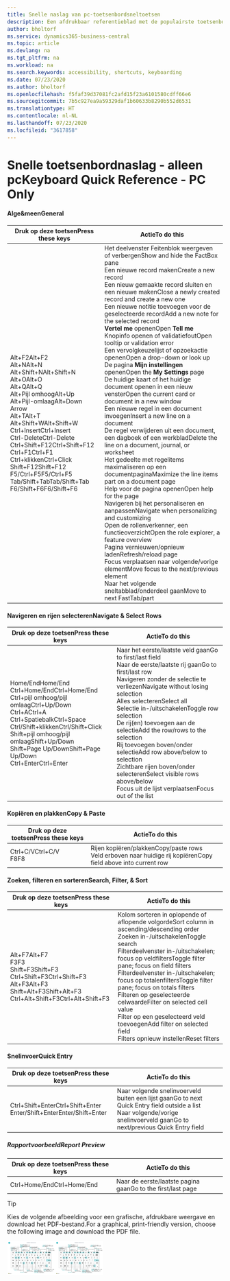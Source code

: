 ```yaml
---
title: Snelle naslag van pc-toetsenbordsneltoetsen
description: Een afdrukbaar referentieblad met de populairste toetsenbordsneltoetsen voor pc-gebruikers.
author: bholtorf
ms.service: dynamics365-business-central
ms.topic: article
ms.devlang: na
ms.tgt_pltfrm: na
ms.workload: na
ms.search.keywords: accessibility, shortcuts, keyboarding
ms.date: 07/23/2020
ms.author: bholtorf
ms.openlocfilehash: f5faf39d37081fc2afd15f23a6101580cdff66e6
ms.sourcegitcommit: 7b5c927ea9a59329daf1b60633b8290b552d6531
ms.translationtype: HT
ms.contentlocale: nl-NL
ms.lasthandoff: 07/23/2020
ms.locfileid: "3617858"
---
```

# <a name="keyboard-quick-reference---pc-only"></a><span data-ttu-id="6ba07-103">Snelle toetsenbordnaslag - alleen pc</span><span class="sxs-lookup"><span data-stu-id="6ba07-103">Keyboard Quick Reference - PC Only</span></span>

#### <a name="general"></a><span data-ttu-id="6ba07-104">Alge&meen</span><span class="sxs-lookup"><span data-stu-id="6ba07-104">General</span></span>

|<span data-ttu-id="6ba07-105">Druk op deze toetsen</span><span class="sxs-lookup"><span data-stu-id="6ba07-105">Press these keys</span></span>|<span data-ttu-id="6ba07-106">Actie</span><span class="sxs-lookup"><span data-stu-id="6ba07-106">To do this</span></span>|  
|-|-|
|<span data-ttu-id="6ba07-107">Alt+F2</span><span class="sxs-lookup"><span data-stu-id="6ba07-107">Alt+F2</span></span><br /><span data-ttu-id="6ba07-108">Alt+N</span><span class="sxs-lookup"><span data-stu-id="6ba07-108">Alt+N</span></span><br /><span data-ttu-id="6ba07-109">Alt+Shift+N</span><span class="sxs-lookup"><span data-stu-id="6ba07-109">Alt+Shift+N</span></span><br /><span data-ttu-id="6ba07-110">Alt+O</span><span class="sxs-lookup"><span data-stu-id="6ba07-110">Alt+O</span></span><br /><span data-ttu-id="6ba07-111">Alt+Q</span><span class="sxs-lookup"><span data-stu-id="6ba07-111">Alt+Q</span></span><br /><span data-ttu-id="6ba07-112">Alt+Pijl omhoog</span><span class="sxs-lookup"><span data-stu-id="6ba07-112">Alt+Up</span></span><br /><span data-ttu-id="6ba07-113">Alt+Pijl-omlaag</span><span class="sxs-lookup"><span data-stu-id="6ba07-113">Alt+Down Arrow</span></span><br /><span data-ttu-id="6ba07-114">Alt+T</span><span class="sxs-lookup"><span data-stu-id="6ba07-114">Alt+T</span></span><br /><span data-ttu-id="6ba07-115">Alt+Shift+W</span><span class="sxs-lookup"><span data-stu-id="6ba07-115">Alt+Shift+W</span></span><br /><span data-ttu-id="6ba07-116">Ctrl+Insert</span><span class="sxs-lookup"><span data-stu-id="6ba07-116">Ctrl+Insert</span></span><br /><span data-ttu-id="6ba07-117">Ctrl-Delete</span><span class="sxs-lookup"><span data-stu-id="6ba07-117">Ctrl-Delete</span></span><br /><span data-ttu-id="6ba07-118">Ctrl+Shift+F12</span><span class="sxs-lookup"><span data-stu-id="6ba07-118">Ctrl+Shift+F12</span></span><br /><span data-ttu-id="6ba07-119">Ctrl+F1</span><span class="sxs-lookup"><span data-stu-id="6ba07-119">Ctrl+F1</span></span><br /><span data-ttu-id="6ba07-120">Ctrl+klikken</span><span class="sxs-lookup"><span data-stu-id="6ba07-120">Ctrl+Click</span></span><br /><span data-ttu-id="6ba07-121">Shift+F12</span><span class="sxs-lookup"><span data-stu-id="6ba07-121">Shift+F12</span></span><br /><span data-ttu-id="6ba07-122">F5/Ctrl+F5</span><span class="sxs-lookup"><span data-stu-id="6ba07-122">F5/Ctrl+F5</span></span><br /><span data-ttu-id="6ba07-123">Tab/Shift+Tab</span><span class="sxs-lookup"><span data-stu-id="6ba07-123">Tab/Shift+Tab</span></span><br /><span data-ttu-id="6ba07-124">F6/Shift+F6</span><span class="sxs-lookup"><span data-stu-id="6ba07-124">F6/Shift+F6</span></span><br />|<span data-ttu-id="6ba07-125">Het deelvenster Feitenblok weergeven of verbergen</span><span class="sxs-lookup"><span data-stu-id="6ba07-125">Show and hide the FactBox pane</span></span><br /><span data-ttu-id="6ba07-126">Een nieuwe record maken</span><span class="sxs-lookup"><span data-stu-id="6ba07-126">Create a new record</span></span><br /><span data-ttu-id="6ba07-127">Een nieuw gemaakte record sluiten en een nieuwe maken</span><span class="sxs-lookup"><span data-stu-id="6ba07-127">Close a newly created record and create a new one</span></span><br /><span data-ttu-id="6ba07-128">Een nieuwe notitie toevoegen voor de geselecteerde record</span><span class="sxs-lookup"><span data-stu-id="6ba07-128">Add a new note for the selected record</span></span><br /><span data-ttu-id="6ba07-129">**Vertel me** openen</span><span class="sxs-lookup"><span data-stu-id="6ba07-129">Open **Tell me**</span></span><br /><span data-ttu-id="6ba07-130">Knopinfo openen of validatiefout</span><span class="sxs-lookup"><span data-stu-id="6ba07-130">Open tooltip or validation error</span></span><br /><span data-ttu-id="6ba07-131">Een vervolgkeuzelijst of opzoekactie openen</span><span class="sxs-lookup"><span data-stu-id="6ba07-131">Open a drop-down or look up</span></span><br /><span data-ttu-id="6ba07-132">De pagina **Mijn instellingen** openen</span><span class="sxs-lookup"><span data-stu-id="6ba07-132">Open the **My Settings** page</span></span><br /><span data-ttu-id="6ba07-133">De huidige kaart of het huidige document openen in een nieuw venster</span><span class="sxs-lookup"><span data-stu-id="6ba07-133">Open the current card or document in a new window</span></span><br /><span data-ttu-id="6ba07-134">Een nieuwe regel in een document invoegen</span><span class="sxs-lookup"><span data-stu-id="6ba07-134">Insert a new line on a document</span></span><br /><span data-ttu-id="6ba07-135">De regel verwijderen uit een document, een dagboek of een werkblad</span><span class="sxs-lookup"><span data-stu-id="6ba07-135">Delete the line on a document, journal, or worksheet</span></span><br /><span data-ttu-id="6ba07-136">Het gedeelte met regelitems maximaliseren op een documentpagina</span><span class="sxs-lookup"><span data-stu-id="6ba07-136">Maximize the line items part on a document page</span></span><br /><span data-ttu-id="6ba07-137">Help voor de pagina openen</span><span class="sxs-lookup"><span data-stu-id="6ba07-137">Open help for the page</span></span><br /><span data-ttu-id="6ba07-138">Navigeren bij het personaliseren en aanpassen</span><span class="sxs-lookup"><span data-stu-id="6ba07-138">Navigate when personalizing and customizing</span></span><br /><span data-ttu-id="6ba07-139">Open de rollenverkenner, een functieoverzicht</span><span class="sxs-lookup"><span data-stu-id="6ba07-139">Open the role explorer, a feature overview</span></span><br /><span data-ttu-id="6ba07-140">Pagina vernieuwen/opnieuw laden</span><span class="sxs-lookup"><span data-stu-id="6ba07-140">Refresh/reload page</span></span><br /><span data-ttu-id="6ba07-141">Focus verplaatsen naar volgende/vorige element</span><span class="sxs-lookup"><span data-stu-id="6ba07-141">Move focus to the next/previous element</span></span><br /><span data-ttu-id="6ba07-142">Naar het volgende sneltabblad/onderdeel gaan</span><span class="sxs-lookup"><span data-stu-id="6ba07-142">Move to next FastTab/part</span></span>|

#### <a name="navigate--select-rows"></a><span data-ttu-id="6ba07-143">Navigeren en rijen selecteren</span><span class="sxs-lookup"><span data-stu-id="6ba07-143">Navigate & Select Rows</span></span>

|<span data-ttu-id="6ba07-144">Druk op deze toetsen</span><span class="sxs-lookup"><span data-stu-id="6ba07-144">Press these keys</span></span>|<span data-ttu-id="6ba07-145">Actie</span><span class="sxs-lookup"><span data-stu-id="6ba07-145">To do this</span></span>|
|-|-|
|<span data-ttu-id="6ba07-146">Home/End</span><span class="sxs-lookup"><span data-stu-id="6ba07-146">Home/End</span></span><br /><span data-ttu-id="6ba07-147">Ctrl+Home/End</span><span class="sxs-lookup"><span data-stu-id="6ba07-147">Ctrl+Home/End</span></span> <br /><span data-ttu-id="6ba07-148">Ctrl+pijl omhoog/pijl omlaag</span><span class="sxs-lookup"><span data-stu-id="6ba07-148">Ctrl+Up/Down</span></span><br /><span data-ttu-id="6ba07-149">Ctrl+A</span><span class="sxs-lookup"><span data-stu-id="6ba07-149">Ctrl+A</span></span> <br /><span data-ttu-id="6ba07-150">Ctrl+Spatiebalk</span><span class="sxs-lookup"><span data-stu-id="6ba07-150">Ctrl+Space</span></span><br /><span data-ttu-id="6ba07-151">Ctrl/Shift+klikken</span><span class="sxs-lookup"><span data-stu-id="6ba07-151">Ctrl/Shift+Click</span></span><br /><span data-ttu-id="6ba07-152">Shift+pijl omhoog/pijl omlaag</span><span class="sxs-lookup"><span data-stu-id="6ba07-152">Shift+Up/Down</span></span><br /><span data-ttu-id="6ba07-153">Shift+Page Up/Down</span><span class="sxs-lookup"><span data-stu-id="6ba07-153">Shift+Page Up/Down</span></span><br /><span data-ttu-id="6ba07-154">Ctrl+Enter</span><span class="sxs-lookup"><span data-stu-id="6ba07-154">Ctrl+Enter</span></span>|<span data-ttu-id="6ba07-155">Naar het eerste/laatste veld gaan</span><span class="sxs-lookup"><span data-stu-id="6ba07-155">Go to first/last field</span></span><br /><span data-ttu-id="6ba07-156">Naar de eerste/laatste rij gaan</span><span class="sxs-lookup"><span data-stu-id="6ba07-156">Go to first/last row</span></span><br /><span data-ttu-id="6ba07-157">Navigeren zonder de selectie te verliezen</span><span class="sxs-lookup"><span data-stu-id="6ba07-157">Navigate without losing selection</span></span><br /><span data-ttu-id="6ba07-158">Alles selecteren</span><span class="sxs-lookup"><span data-stu-id="6ba07-158">Select all</span></span><br /><span data-ttu-id="6ba07-159">Selectie in-/uitschakelen</span><span class="sxs-lookup"><span data-stu-id="6ba07-159">Toggle row selection</span></span><br /> <span data-ttu-id="6ba07-160">De rij(en) toevoegen aan de selectie</span><span class="sxs-lookup"><span data-stu-id="6ba07-160">Add the row/rows to the selection</span></span><br /><span data-ttu-id="6ba07-161">Rij toevoegen boven/onder selectie</span><span class="sxs-lookup"><span data-stu-id="6ba07-161">Add row above/below to selection</span></span><br /><span data-ttu-id="6ba07-162">Zichtbare rijen boven/onder selecteren</span><span class="sxs-lookup"><span data-stu-id="6ba07-162">Select visible rows above/below</span></span> <br /><span data-ttu-id="6ba07-163">Focus uit de lijst verplaatsen</span><span class="sxs-lookup"><span data-stu-id="6ba07-163">Focus out of the list</span></span>|

#### <a name="copy--paste"></a><span data-ttu-id="6ba07-164">Kopiëren en plakken</span><span class="sxs-lookup"><span data-stu-id="6ba07-164">Copy & Paste</span></span>

|<span data-ttu-id="6ba07-165">Druk op deze toetsen</span><span class="sxs-lookup"><span data-stu-id="6ba07-165">Press these keys</span></span>|<span data-ttu-id="6ba07-166">Actie</span><span class="sxs-lookup"><span data-stu-id="6ba07-166">To do this</span></span>|
|-|-|
|<span data-ttu-id="6ba07-167">Ctrl+C/V</span><span class="sxs-lookup"><span data-stu-id="6ba07-167">Ctrl+C/V</span></span><br /><span data-ttu-id="6ba07-168">F8</span><span class="sxs-lookup"><span data-stu-id="6ba07-168">F8</span></span>|<span data-ttu-id="6ba07-169">Rijen kopiëren/plakken</span><span class="sxs-lookup"><span data-stu-id="6ba07-169">Copy/paste rows</span></span><br /><span data-ttu-id="6ba07-170">Veld erboven naar huidige rij kopiëren</span><span class="sxs-lookup"><span data-stu-id="6ba07-170">Copy field above into current row</span></span>|

#### <a name="search-filter--sort"></a><span data-ttu-id="6ba07-171">Zoeken, filteren en sorteren</span><span class="sxs-lookup"><span data-stu-id="6ba07-171">Search, Filter, & Sort</span></span>

|<span data-ttu-id="6ba07-172">Druk op deze toetsen</span><span class="sxs-lookup"><span data-stu-id="6ba07-172">Press these keys</span></span>|<span data-ttu-id="6ba07-173">Actie</span><span class="sxs-lookup"><span data-stu-id="6ba07-173">To do this</span></span>|
|-|-|
|<span data-ttu-id="6ba07-174">Alt+F7</span><span class="sxs-lookup"><span data-stu-id="6ba07-174">Alt+F7</span></span><br /><span data-ttu-id="6ba07-175">F3</span><span class="sxs-lookup"><span data-stu-id="6ba07-175">F3</span></span><br /><span data-ttu-id="6ba07-176">Shift+F3</span><span class="sxs-lookup"><span data-stu-id="6ba07-176">Shift+F3</span></span><br /><span data-ttu-id="6ba07-177">Ctrl+Shift+F3</span><span class="sxs-lookup"><span data-stu-id="6ba07-177">Ctrl+Shift+F3</span></span><br /><span data-ttu-id="6ba07-178">Alt+F3</span><span class="sxs-lookup"><span data-stu-id="6ba07-178">Alt+F3</span></span><br /><span data-ttu-id="6ba07-179">Shift+Alt+F3</span><span class="sxs-lookup"><span data-stu-id="6ba07-179">Shift+Alt+F3</span></span><br /><span data-ttu-id="6ba07-180">Ctrl+Alt+Shift+F3</span><span class="sxs-lookup"><span data-stu-id="6ba07-180">Ctrl+Alt+Shift+F3</span></span>|<span data-ttu-id="6ba07-181">Kolom sorteren in oplopende of aflopende volgorde</span><span class="sxs-lookup"><span data-stu-id="6ba07-181">Sort column in ascending/descending order</span></span><br /><span data-ttu-id="6ba07-182">Zoeken in-/uitschakelen</span><span class="sxs-lookup"><span data-stu-id="6ba07-182">Toggle search</span></span><br /><span data-ttu-id="6ba07-183">Filterdeelvenster in-/uitschakelen; focus op veldfilters</span><span class="sxs-lookup"><span data-stu-id="6ba07-183">Toggle filter pane; focus on field filters</span></span><br /><span data-ttu-id="6ba07-184">Filterdeelvenster in-/uitschakelen; focus op totalenfilters</span><span class="sxs-lookup"><span data-stu-id="6ba07-184">Toggle filter pane; focus on totals filters</span></span><br /><span data-ttu-id="6ba07-185">Filteren op geselecteerde celwaarde</span><span class="sxs-lookup"><span data-stu-id="6ba07-185">Filter on selected cell value</span></span><br /><span data-ttu-id="6ba07-186">Filter op een geselecteerd veld toevoegen</span><span class="sxs-lookup"><span data-stu-id="6ba07-186">Add filter on selected field</span></span><br /><span data-ttu-id="6ba07-187">Filters opnieuw instellen</span><span class="sxs-lookup"><span data-stu-id="6ba07-187">Reset filters</span></span>|

#### <a name="quick-entry"></a><span data-ttu-id="6ba07-188">Snelinvoer</span><span class="sxs-lookup"><span data-stu-id="6ba07-188">Quick Entry</span></span>

|<span data-ttu-id="6ba07-189">Druk op deze toetsen</span><span class="sxs-lookup"><span data-stu-id="6ba07-189">Press these keys</span></span>|<span data-ttu-id="6ba07-190">Actie</span><span class="sxs-lookup"><span data-stu-id="6ba07-190">To do this</span></span>|
|-|-|
|<span data-ttu-id="6ba07-191">Ctrl+Shift+Enter</span><span class="sxs-lookup"><span data-stu-id="6ba07-191">Ctrl+Shift+Enter</span></span><br /><span data-ttu-id="6ba07-192">Enter/Shift+Enter</span><span class="sxs-lookup"><span data-stu-id="6ba07-192">Enter/Shift+Enter</span></span>|<span data-ttu-id="6ba07-193">Naar volgende snelinvoerveld buiten een lijst gaan</span><span class="sxs-lookup"><span data-stu-id="6ba07-193">Go to next Quick Entry field outside a list</span></span><br /><span data-ttu-id="6ba07-194">Naar volgende/vorige snelinvoerveld gaan</span><span class="sxs-lookup"><span data-stu-id="6ba07-194">Go to next/previous Quick Entry field</span></span>|

##### <a name="report-preview"></a><span data-ttu-id="6ba07-195">Rapportvoorbeeld</span><span class="sxs-lookup"><span data-stu-id="6ba07-195">Report Preview</span></span>

|<span data-ttu-id="6ba07-196">Druk op deze toetsen</span><span class="sxs-lookup"><span data-stu-id="6ba07-196">Press these keys</span></span>|<span data-ttu-id="6ba07-197">Actie</span><span class="sxs-lookup"><span data-stu-id="6ba07-197">To do this</span></span>|
|-|-|
|<span data-ttu-id="6ba07-198">Ctrl+Home/End</span><span class="sxs-lookup"><span data-stu-id="6ba07-198">Ctrl+Home/End</span></span>|<span data-ttu-id="6ba07-199">Naar de eerste/laatste pagina gaan</span><span class="sxs-lookup"><span data-stu-id="6ba07-199">Go to the first/last page</span></span>|

> [!TIP]
> <span data-ttu-id="6ba07-200">Kies de volgende afbeelding voor een grafische, afdrukbare weergave en download het PDF-bestand.</span><span class="sxs-lookup"><span data-stu-id="6ba07-200">For a graphical, print-friendly version, choose the following image and download the PDF file.</span></span>
>
> <span data-ttu-id="6ba07-201">[![Pictogram dat een PDF opent](media/keyboard_shortcut_inline.png)](media/keyboard_shortcuts.pdf)</span><span class="sxs-lookup"><span data-stu-id="6ba07-201">[![Icon that opens a PDF](media/keyboard_shortcut_inline.png)](media/keyboard_shortcuts.pdf)</span></span>
